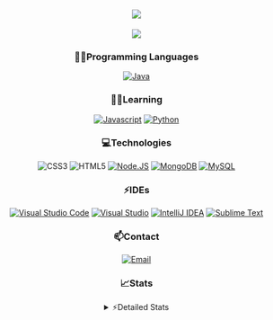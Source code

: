 <div align="center">

<h1 align="center">
  <a href="https://git.io/typing-svg">
    <img src="https://readme-typing-svg.herokuapp.com/?lines=Hello,+There!+👋;This+is+chicho.;CEO+on+Hely+Development....;&center=true&size=25">
  </a>
</h1>
  
<p align="center">
  <img src="https://lanyard.cnrad.dev/api/852683595378196480" />
</p>

### 👨‍💻Programming Languages
  [![Java](https://img.shields.io/badge/Java-ED8B00?style=for-the-badge&logo=java&logoColor=white)](https://www.java.com)
  
### 👨‍💻Learning
  [![Javascript](https://img.shields.io/badge/JavaScript-323330?style=for-the-badge&logo=javascript&logoColor=F7DF1E)](https://www.javascript.com)
  [![Python](https://img.shields.io/badge/Python-FFD43B?style=for-the-badge&logo=python&logoColor=blue)](https://www.python.org)  

### 💻Technologies
  ![CSS3](https://img.shields.io/badge/CSS3-1572B6?style=for-the-badge&logo=css3&logoColor=white)
  ![HTML5](https://img.shields.io/badge/HTML5-E34F26?style=for-the-badge&logo=html5&logoColor=white)
  [![Node.JS](https://img.shields.io/badge/Node.js-339933?style=for-the-badge&logo=nodedotjs&logoColor=white)](https://nodejs.org)
  [![MongoDB](https://img.shields.io/badge/MongoDB-4EA94B?style=for-the-badge&logo=mongodb&logoColor=white)](https://www.mongodb.com)
  [![MySQL](https://img.shields.io/badge/MySQL-005C84?style=for-the-badge&logo=mysql&logoColor=white)](https://www.mysql.com)

### ⚡IDEs
  [![Visual Studio Code](https://img.shields.io/badge/Visual_Studio_Code-0078D4?style=for-the-badge&logo=visual%20studio%20code&logoColor=white)](https://code.visualstudio.com)
  [![Visual Studio](https://img.shields.io/badge/Visual_Studio-5C2D91?style=for-the-badge&logo=visual%20studio&logoColor=white)](https://visualstudio.com)
  [![IntelliJ IDEA](https://img.shields.io/badge/IntelliJIDEA-000000.svg?style=for-the-badge&logo=intellij-idea&logoColor=white)](https://www.jetbrains.com/idea)
  [![Sublime Text](https://img.shields.io/badge/sublime_text-%23575757.svg?&style=for-the-badge&logo=sublime-text&logoColor=important)](https://www.sublimetext.com)
  
### 📫Contact
  [![Email](https://img.shields.io/badge/Email-gastondalla@gmail.com-04619f?style=for-the-badge&logo=gmail&logoColor=white)](mailto:gastondalla@gmail.com)
</br>  

### 📈Stats
<details>
    <summary> ⚡Detailed Stats</summary>
    <br/>

<!--START_SECTION:waka-->
![Code Time](http://img.shields.io/badge/Code%20Time-87%20hrs%2025%20mins-blue)

![Profile Views](http://img.shields.io/badge/Profile%20Views-1-blue)

**🐱 My GitHub Data** 

> 📦 37.2 kB Used in GitHub's Storage 
 > 
> 🏆 5 Contributions in the Year 2023
 > 
> 🚫 Not Opted to Hire
 > 
> 📜 8 Public Repositories 
 > 
> 🔑 6 Private Repositories 
 > 
**I'm a Night 🦉** 

```text
🌞 Morning                14 commits          █░░░░░░░░░░░░░░░░░░░░░░░░   04.62 % 
🌆 Daytime                44 commits          ████░░░░░░░░░░░░░░░░░░░░░   14.52 % 
🌃 Evening                145 commits         ████████████░░░░░░░░░░░░░   47.85 % 
🌙 Night                  100 commits         ████████░░░░░░░░░░░░░░░░░   33.00 % 
```
📅 **I'm Most Productive on Tuesday** 

```text
Monday                   21 commits          ██░░░░░░░░░░░░░░░░░░░░░░░   06.93 % 
Tuesday                  65 commits          █████░░░░░░░░░░░░░░░░░░░░   21.45 % 
Wednesday                53 commits          ████░░░░░░░░░░░░░░░░░░░░░   17.49 % 
Thursday                 29 commits          ██░░░░░░░░░░░░░░░░░░░░░░░   09.57 % 
Friday                   42 commits          ███░░░░░░░░░░░░░░░░░░░░░░   13.86 % 
Saturday                 44 commits          ████░░░░░░░░░░░░░░░░░░░░░   14.52 % 
Sunday                   49 commits          ████░░░░░░░░░░░░░░░░░░░░░   16.17 % 
```


📊 **This Week I Spent My Time On** 

```text
🕑︎ Time Zone: America/Argentina/Buenos_Aires

💬 Programming Languages: 
Python                   7 hrs 44 mins       ██████████████████░░░░░░░   71.66 % 
HTML                     1 hr 8 mins         ███░░░░░░░░░░░░░░░░░░░░░░   10.57 % 
JavaScript               47 mins             ██░░░░░░░░░░░░░░░░░░░░░░░   07.26 % 
Bash                     32 mins             █░░░░░░░░░░░░░░░░░░░░░░░░   05.05 % 
Other                    26 mins             █░░░░░░░░░░░░░░░░░░░░░░░░   04.14 % 

🔥 Editors: 
VS Code                  10 hrs 48 mins      █████████████████████████   100.00 % 

🐱‍💻 Projects: 
Unknown Project          9 hrs 35 mins       ██████████████████████░░░   88.81 % 
ocean-backend            1 hr 1 min          ██░░░░░░░░░░░░░░░░░░░░░░░   09.50 % 
DolarUpdateBot           10 mins             ░░░░░░░░░░░░░░░░░░░░░░░░░   01.68 % 

💻 Operating System: 
Windows                  10 hrs 48 mins      █████████████████████████   100.00 % 
```

**I Mostly Code in JavaScript** 

```text
JavaScript               8 repos             ████████░░░░░░░░░░░░░░░░░   33.33 % 
CSS                      3 repos             ███░░░░░░░░░░░░░░░░░░░░░░   12.50 % 
Python                   2 repos             ██░░░░░░░░░░░░░░░░░░░░░░░   08.33 % 
C#                       1 repo              █░░░░░░░░░░░░░░░░░░░░░░░░   04.17 % 
Batchfile                1 repo              █░░░░░░░░░░░░░░░░░░░░░░░░   04.17 % 
```




 Last Updated on 14/05/2023 06:14:38 UTC
<!--END_SECTION:waka-->
</details>
